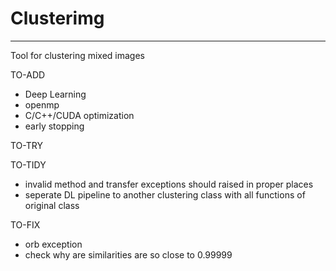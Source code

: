 # Clusterimg
---
Tool for clustering mixed images

TO-ADD
- Deep Learning
- openmp
- C/C++/CUDA optimization
- early stopping

TO-TRY

TO-TIDY
- invalid method and transfer exceptions should raised in proper places
- seperate DL pipeline to another clustering class with all functions of original class

TO-FIX
- orb exception
- check why are similarities are so close to 0.99999
